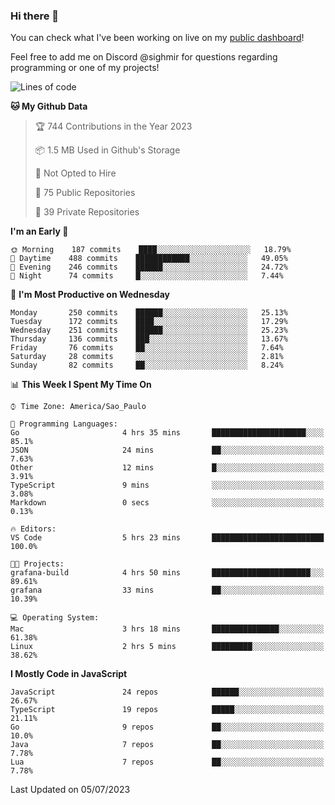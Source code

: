 ### Hi there 👋

<!--
**guicaulada/guicaulada** is a ✨ _special_ ✨ repository because its `README.md` (this file) appears on your GitHub profile.

Here are some ideas to get you started:

- 🔭 I’m currently working on ...
- 🌱 I’m currently learning ...
- 👯 I’m looking to collaborate on ...
- 🤔 I’m looking for help with ...
- 💬 Ask me about ...
- 📫 How to reach me: ...
- 😄 Pronouns: ...
- ⚡ Fun fact: ...
-->

You can check what I've been working on live on my [public dashboard](https://guicaulada.grafana.net/public-dashboards/7b7f644500ec4e6cb5d7a4e7b5ed0dab)!

Feel free to add me on Discord @sighmir for questions regarding programming or one of my projects!

<!--START_SECTION:waka-->
![Lines of code](https://img.shields.io/badge/From%20Hello%20World%20I%27ve%20Written-12.2%20million%20lines%20of%20code-blue)

**🐱 My Github Data** 

> 🏆 744 Contributions in the Year 2023
 > 
> 📦 1.5 MB Used in Github's Storage 
 > 
> 🚫 Not Opted to Hire
 > 
> 📜 75 Public Repositories 
 > 
> 🔑 39 Private Repositories  
 > 
**I'm an Early 🐤** 

```text
🌞 Morning    187 commits    ████░░░░░░░░░░░░░░░░░░░░░   18.79% 
🌆 Daytime    488 commits    ████████████░░░░░░░░░░░░░   49.05% 
🌃 Evening    246 commits    ██████░░░░░░░░░░░░░░░░░░░   24.72% 
🌙 Night      74 commits     █░░░░░░░░░░░░░░░░░░░░░░░░   7.44%

```
📅 **I'm Most Productive on Wednesday** 

```text
Monday       250 commits    ██████░░░░░░░░░░░░░░░░░░░   25.13% 
Tuesday      172 commits    ████░░░░░░░░░░░░░░░░░░░░░   17.29% 
Wednesday    251 commits    ██████░░░░░░░░░░░░░░░░░░░   25.23% 
Thursday     136 commits    ███░░░░░░░░░░░░░░░░░░░░░░   13.67% 
Friday       76 commits     ██░░░░░░░░░░░░░░░░░░░░░░░   7.64% 
Saturday     28 commits     ░░░░░░░░░░░░░░░░░░░░░░░░░   2.81% 
Sunday       82 commits     ██░░░░░░░░░░░░░░░░░░░░░░░   8.24%

```


📊 **This Week I Spent My Time On** 

```text
⌚︎ Time Zone: America/Sao_Paulo

💬 Programming Languages: 
Go                       4 hrs 35 mins       █████████████████████░░░░   85.1% 
JSON                     24 mins             ██░░░░░░░░░░░░░░░░░░░░░░░   7.63% 
Other                    12 mins             █░░░░░░░░░░░░░░░░░░░░░░░░   3.91% 
TypeScript               9 mins              ░░░░░░░░░░░░░░░░░░░░░░░░░   3.08% 
Markdown                 0 secs              ░░░░░░░░░░░░░░░░░░░░░░░░░   0.13%

🔥 Editors: 
VS Code                  5 hrs 23 mins       █████████████████████████   100.0%

🐱‍💻 Projects: 
grafana-build            4 hrs 50 mins       ██████████████████████░░░   89.61% 
grafana                  33 mins             ██░░░░░░░░░░░░░░░░░░░░░░░   10.39%

💻 Operating System: 
Mac                      3 hrs 18 mins       ███████████████░░░░░░░░░░   61.38% 
Linux                    2 hrs 5 mins        █████████░░░░░░░░░░░░░░░░   38.62%

```

**I Mostly Code in JavaScript** 

```text
JavaScript               24 repos            ██████░░░░░░░░░░░░░░░░░░░   26.67% 
TypeScript               19 repos            █████░░░░░░░░░░░░░░░░░░░░   21.11% 
Go                       9 repos             ██░░░░░░░░░░░░░░░░░░░░░░░   10.0% 
Java                     7 repos             ██░░░░░░░░░░░░░░░░░░░░░░░   7.78% 
Lua                      7 repos             ██░░░░░░░░░░░░░░░░░░░░░░░   7.78%

```



 Last Updated on 05/07/2023
<!--END_SECTION:waka-->
